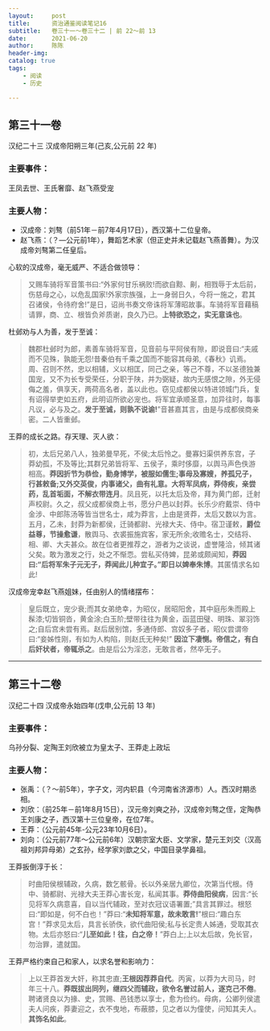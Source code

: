 ```yaml
---
layout:     post
title:      资治通鉴阅读笔记16
subtitle:   卷三十一～卷三十二 | 前 22～前 13
date:       2021-06-20
author:     陈陈
header-img:
catalog: true
tags:
    - 阅读
    - 历史

---
```

## 第三十一卷

汉纪二十三 汉成帝阳朔三年(己亥,公元前 22 年)

### 主要事件：
王凤去世、王氏奢靡、赵飞燕受宠

### 主要人物：  
* 汉成帝：刘骜（前51年－前7年4月17日），西汉第十二位皇帝。
* 赵飞燕：（？—公元前1年），舞蹈艺术家（但正史并未记载赵飞燕善舞）。为汉成帝刘骜第二任皇后。

心软的汉成帝，毫无威严、不适合做领导：
>又赐车骑将军音策书曰:“外家何甘乐祸败!而欲自黥、劓，相戮辱于太后前，伤慈母之心，以危乱国家!外家宗族强，上一身弱日久，今将一施之，君其召诸侯，令待府舍!”是日，诏尚书奏文帝诛将军薄昭故事。车骑将军音藉稿请罪，商、立、根皆负斧质谢，良久乃已。**上特欲恐之，实无意诛也**。

杜邺劝与人为善，发于至诚：
>魏郡杜邺时为郎，素善车骑将军音，见音前与平阿侯有隙，即说音曰:“夫戚而不见殊，孰能无怨!昔秦伯有千乘之国而不能容其母弟,《春秋》讥焉。周、召则不然，忠以相辅，义以相匡，同己之亲，等己不尊，不以圣德独兼国宠，又不为长专受荣任，分职于陕，并为弼疑，故内无感恨之隙，外无侵侮之羞，俱享天，两荷高名者，盖以此也。窃见成都侯以特进领城门兵，复有诏得举吏如五府，此明诏所欲必宠也。将军宜承顺圣意，加异往时，每事凡议，必与及之。**发于至诚，则孰不说谕!**”音甚嘉其言，由是与成都侯商亲密。二人皆重邺。

王莽的成长之路。存天理、灭人欲：
>初，太后兄弟八人，独弟曼早死，不侯;太后怜之。曼寡妇渠供养东宫，子莽幼孤，不及等比;其群兄弟皆将军、五侯子，乘时侈靡，以舆马声色佚游相高。**莽因折节为恭俭，勤身博学，被服如儒生;事母及寡嫂，养孤兄子，行甚敕备;又外交英俊，内事诸父，曲有礼意。大将军凤病，莽侍疾，亲尝药，乱首垢面，不解衣带连月**。凤且死，以托太后及帝，拜为黄门郎，迁射声校尉。久之，叔父成都侯商上书，愿分户邑以封莽。长乐少府戴崇、侍中金涉、中郎陈汤等皆当世名士，咸为莽言，上由是贤莽，太后又数以为言。五月，乙未，封莽为新都侯，迁骑都尉、光禄大夫、侍中。宿卫谨敕，**爵位益尊，节操愈谦**，散舆马、衣裘振施宾客，家无所余;收赡名士，交结将、相、卿、大夫甚众。故在位者更推荐之，游者为之谈说，虚誉隆洽，倾其诸父矣。敢为激发之行，处之不惭恧。尝私买侍婢，昆弟或颇闻知，**莽因曰:“后将军朱子元无子，莽闻此儿种宜子。”即日以婢奉朱博**。其匿情求名如此!

汉成帝宠幸赵飞燕姐妹，任由别人的情绪摆布：
>皇后既立，宠少衰;而其女弟绝幸，为昭仪，居昭阳舍，其中庭彤朱而殿上髹漆;切皆铜沓，黄金涂;白玉阶;壁带往往为黄金，函蓝田璧、明珠、翠羽饰之;自后宫未尝有焉。赵后居别馆，多通侍郎、宫奴多子者，昭仪尝谓帝曰:“妾姊性刚，有如为人构陷，则赵氏无种矣!” **因泣下凄恻。帝信之，有白后奸状者，帝辄杀之**。由是后公为淫恣，无敢言者，然卒无子。


------
## 第三十二卷

汉纪二十四 汉成帝永始四年(戊申,公元前 13 年)

### 主要事件：

乌孙分裂、定陶王刘欣被立为皇太子、王莽走上政坛

### 主要人物：  
* 张禹：（？～前5年），字子文，河内轵县（今河南省济源市）人。西汉时期丞相。
* 刘欣：（前25年－前1年8月15日），汉元帝刘奭之孙，汉成帝刘骜之侄，定陶恭王刘康之子，西汉第十三位皇帝，在位7年。
* 王莽：（公元前45年-公元23年10月6日）。
* 刘向：（公元前77年～公元前6年）汉朝宗室大臣、文学家，楚元王刘交（汉高祖刘邦异母弟）之玄孙，经学家刘歆之父，中国目录学鼻祖。

王莽扳倒淳于长：
>时曲阳侯根辅政，久病，数乞骸骨。长以外亲居九卿位，次第当代根。侍中、骑都尉、光禄大夫王莽心害长宠，私闻其事。**莽侍曲阳侯病**，因言:“长见将军久病意喜，自以当代辅政，至对衣冠议语署置;”具言其罪过。根怒曰:“即如是，何不白也！”莽曰:“**未知将军意，故未敢言!**”根曰:“趣白东宫！”莽求见太后，具言长骄佚，欲代曲阳侯;私与长定贵人姊通，受取其衣物。太后亦怒曰:“**儿至如此！往，白之帝！**”莽白上;上以太后故，免长官，勿治罪，遣就国。

王莽严格约束自己和家人，以求名誉和影响力：
>上以王莽首发大奸，称其忠直;**王根因荐莽自代**。丙寅，以莽为大司马，时年三十八。**莽既拔出同列，继四父而辅政，欲令名誉过前人，逐克己不倦**。聘诸贤良以为掾、史，赏赐、邑钱悉以享士，愈为俭约。母病，公卿列侯遣夫人问疾，莽妻迎之，衣不曳地，布蔽膝，见之者以为僮使，问知其夫人。**其饰名如此**。
